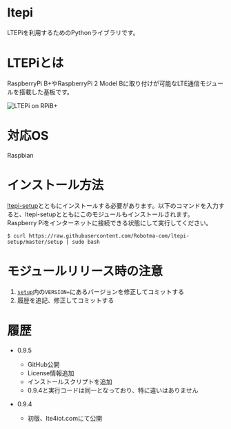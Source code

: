 # ltepi
LTEPiを利用するためのPythonライブラリです。

# LTEPiとは
RaspberryPi B+やRaspberryPi 2 Model Bに取り付けが可能なLTE通信モジュールを搭載した基板です。

![LTEPi on RPiB+](http://lte4iot.com/wp-content/uploads/2015/05/LTEPi01.png)

# 対応OS
Raspbian

# インストール方法
[ltepi-setup](https://github.com/Robotma-com/ltepi-setup)とともにインストールする必要があります。以下のコマンドを入力すると、ltepi-setupとともにこのモジュールもインストールされます。
Raspberry Piをインターネットに接続できる状態にして実行してください。

```
$ curl https://raw.githubusercontent.com/Robotma-com/ltepi-setup/master/setup | sudo bash
```

# モジュールリリース時の注意
1. [`setup`](setup)内の`VERSION=`にあるバージョンを修正してコミットする
1. 履歴を追記、修正してコミットする

# 履歴
* 0.9.5
  - GitHub公開
  - License情報追加
  - インストールスクリプトを追加
  - 0.9.4と実行コードは同一となっており、特に違いはありません

* 0.9.4
  - 初版、lte4iot.comにて公開
